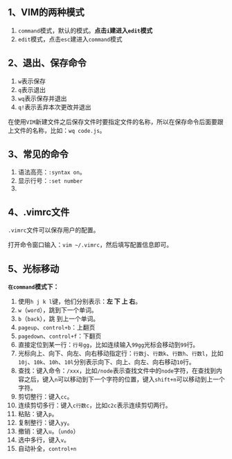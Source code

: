 ## 1、VIM的两种模式

1. `command`模式，默认的模式。**点击`i`建进入`edit`模式**
2. `edit`模式，点击`esc`建进入`command`模式 

## 2、退出、保存命令

1. `w`表示保存
2. `q`表示退出
3. `wq`表示保存并退出
4. `q!`表示丢弃本次更改并退出

在使用`VIM`新建文件之后保存文件时要指定文件的名称，所以在保存命令后面要跟上文件的名称，比如：`wq code.js`。

## 3、常见的命令 

1. 语法高亮：`:syntax on`。
2. 显示行号：`:set number`
3. 

## 4、.vimrc文件

`.vimrc`文件可以保存用户的配置。

打开命令窗口输入：`vim ~/.vimrc`，然后填写配置信息即可。

## 5、光标移动

**`在command`模式下：**

1. 使用`h j k l`键，他们分别表示：**左 下 上 右**。
2. `w`（`word`），跳到下一个单词。 
3. `b`（`back`），跳 到上一个单词。
4. `pageup`、`control+b`：上翻页
5. `pagedown`、`control+f`：下翻页
6. 直接定位到某一行：`行号gg`，比如连续输入`99gg`光标会移动到`99`行。
7. 光标向上、向下、向左、向右移动指定行：`行数j`、`行数k`、`行数h`、`行数l`，比如`10j`、`10k`、`10h`、`10l`分别表示向下、向上、向左、向右移动`10`行。
8. 查找：键入命令：`/xxx`，比如`/node`表示查找文件中的`node`字符，在查找到内容之后，键入`n`可以移动到下一个字符的位置，键入`shift+n`可以移动到上一个字符。
9. 剪切整行：键入`cc`。
10. 连续剪切多行：键入`c行数c`，比如`c2c`表示连续剪切两行。
11. 粘贴：键入`p`。
12. 复制整行：键入`yy`。
13. 撤销：键入`u`。（`undo`）
14. 选中多行，键入`v`。
15. 自动补全，`control+n`
